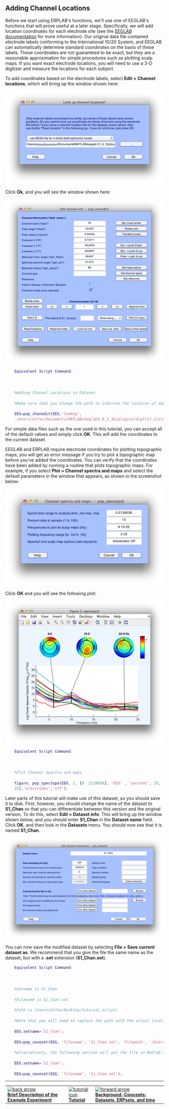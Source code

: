 ## Adding Channel Locations
Before we start using ERPLAB's functions, we'll use one of EEGLAB's functions that will prove useful at a later stage.  Specifically, we will add location coordinates for each electrode site  (see the [EEGLAB documentation](.) for more information).  Our original data file contained electrode labels conforming to the International 10/20 System, and EEGLAB can automatically determine standard coordinates on the basis of these labels.  These coordinates are not guaranteed to be exact, but they are a reasonable approximation for simple procedures such as plotting scalp maps.  If you want exact electrode locations, you will need to use a 3-D digitizer and measure the locations for each subject.

To add coordinates based on the electrode labels, select **Edit > Channel locations**, which will bring up the window shown here:

![GUI](./images/Tutorial/Tutorial_Adding-Channel-Locations_1.png)

Click **Ok**, and you will see the window shown here:

![GUI](./images/Tutorial/Tutorial_Adding-Channel-Locations_2.png)


```Matlab
    Equivalent Script Command:



    %Adding Channel Locations to Dataset

    %Make sure that you change the path to indicate the location of eeglab within your file system

    EEG=pop_chanedit(EEG,'lookup',
    '/Users/etfoo/Documents/MATLAB/eeglab9_0_2_3b/plugins/dipfit2.2/standard_BESA/standard-10-5-cap385.elp');
```


For simple data files such as the one used in this tutorial, you can accept all of the default values and simply click **OK**.  This will add the coordinates to the current dataset.

EEGLAB and ERPLAB require electrode coordinates for plotting topographic maps; you will get an error message if you try to plot a topographic map before you've added the coordinates.  You can verify that the coordinates have been added by running a routine that plots topographic maps.  For example, if you select **Plot > Channel spectra and maps** and select the default parameters in the window that appears, as shown in the screenshot below:

![GUI](./images/Tutorial/Tutorial_Adding-Channel-Locations_3.png)

Click **OK** and you will see the following plot:

![GUI](./images/Tutorial/Tutorial_Adding-Channel-Locations_4.png)




```Matlab
    Equivalent Script Command:



    %Plot Channel Spectra and maps

    figure; pop_spectopo(EEG, 1, [0  2139038], 'EEG' , 'percent', 15, 'freq', [6 10 22], 'freqrange',[2
    25],'electrodes','off');
```


Later parts of this tutorial will make use of this dataset, so you should save it to disk.  First, however, you should change the name of the dataset to **S1_Chan** so that you can differentiate between this version and the original version.  To do this, select **Edit > Dataset info**.  This will bring up the window shown below, and you should enter **S1_Chan** in the **Dataset name** field.  Click **OK**, and then look in the **Datasets** menu.  You should now see that it is named **S1_Chan**.

![GUI](./images/Tutorial/Tutorial_Adding-Channel-Locations_5.png)

You can now save the modified dataset by selecting **File > Save current dataset as**.  We recommend that you give the file the same name as the dataset, but with a **.set** extension (**S1_Chan.set**).

```Matlab
    Equivalent Script Command:



    %Setname is S1_Chan

    %Filename is S1_Chan.set

    %Path is /Users/etfoo/Desktop/tutorial_script/

    %Note that you will need to replace the path with the actual location in your file system

    EEG.setname='S1_Chan';

    EEG=pop_saveset(EEG, 'filename', 'S1_Chan.set', 'filepath', '/Users/etfoo/Desktop/tutorial_script/');

    %Alternatively, the following version will put the file in Matlab's Current Folder

    EEG.setname='S1_Chan';

    EEG=pop_saveset(EEG, 'filename', 'S1_Chan.set');
```
----
<table style="width:100%">
  <tr>
    <td><a href="./Brief-Description-of-the-Example-Experiment"> <img src="https://github.com/lucklab/erplab/wiki/images/ionicicons/ios7-arrow-back.png" alt="back arrow" height="75"><br> <b> Brief Description of the Example Experiment </a></td>
    <td><a href="./Tutorial"> <img src="https://github.com/lucklab/erplab/wiki/images/ionicicons/ios7-copy.png" alt="tutorial icon" height="75"><br> <b> Tutorial</a></td>
    <td><a href="./Background-Concepts:-Datasets,-ERPsets,-and-bins"> <img src="https://github.com/lucklab/erplab/wiki/images/ionicicons/ios7-arrow-forward.png" alt="forward arrow" height="75"><br> <b> Background-Concepts: Datasets, ERPsets, and bins </a></td>
  </tr>
</table>